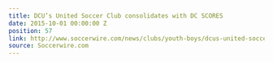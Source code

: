 ```yaml
---
title: DCU’s United Soccer Club consolidates with DC SCORES
date: 2015-10-01 00:00:00 Z
position: 57
link: http://www.soccerwire.com/news/clubs/youth-boys/dcus-united-soccer-club-consolidates-with-dc-scores/
source: Soccerwire.com
---
```



